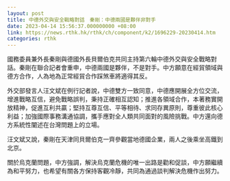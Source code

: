 ```yaml
---
layout: post
title: 中德外交與安全戰略對話　秦剛：中德兩國是夥伴非對手
date: 2023-04-14 15:56:37.000000000 +08:00
link: https://news.rthk.hk/rthk/ch/component/k2/1696229-20230414.htm
categories: rthk
---
```


國務委員兼外長秦剛與德國外長貝爾伯克共同主持第六輪中德外交與安全戰略對話。秦剛在聯合記者會重申，中德兩國是夥伴，不是對手。中方願意在經貿領域與德方合作，人為地為正常經貿合作踩煞車將適得其反。

外交部發言人汪文斌在例行記者說，中德雙方一致同意，中德應開展全方位交流，增進戰略互信，避免戰略誤判，秉持正確相互認知；推進各領域合作，本著務實開放精神，促進互利共贏；堅持互尊互信、平等相待、求同存異原則，尊重彼此核心利益；加強國際事務溝通協調，攜手應對全人類共同面對的風險挑戰。中方還向德方系統性闡述在台灣問題上的立場。

汪文斌又說，秦剛在天津同貝爾伯克一齊參觀當地德國企業，兩人之後乘坐高鐵到北京。

關於烏克蘭問題，中方強調，解決烏克蘭危機的唯一出路是勸和促談，中方願繼續為和平努力，也希望有關各方保持客觀冷靜，共同為通過談判解決危機作出努力。
